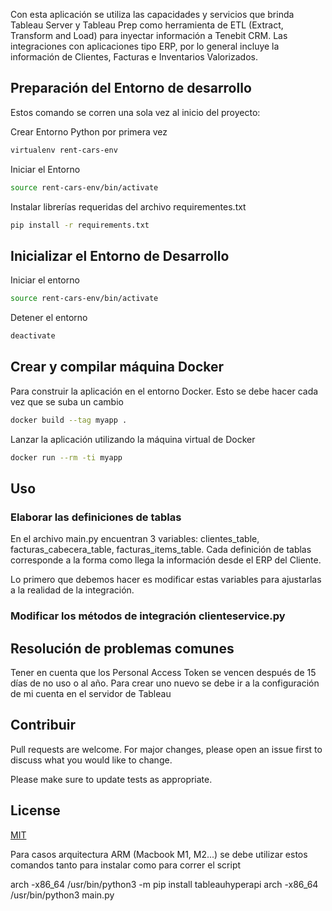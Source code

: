 Con esta aplicación se utiliza las capacidades y servicios que brinda Tableau Server y Tableau Prep como herramienta de ETL (Extract, Transform and Load) para inyectar información a Tenebit CRM.
Las integraciones con aplicaciones tipo ERP, por lo general incluye la información de Clientes, Facturas e Inventarios Valorizados.

## Preparación del Entorno de desarrollo
Estos comando se corren una sola vez al inicio del proyecto:

Crear Entorno Python por primera vez
```bash
virtualenv rent-cars-env
```

Iniciar el Entorno
```bash
source rent-cars-env/bin/activate
```

Instalar librerías requeridas del archivo requirementes.txt
```bash
pip install -r requirements.txt 
```

## Inicializar el Entorno de Desarrollo
Iniciar el entorno
```bash
source rent-cars-env/bin/activate
```

Detener el entorno
```bash
deactivate
```

## Crear y compilar máquina Docker
Para construir la aplicación en el entorno Docker. Esto se debe hacer cada vez que se suba un cambio
```bash
docker build --tag myapp .
```

Lanzar la aplicación utilizando la máquina virtual de Docker
```bash
docker run --rm -ti myapp
```



## Uso

### Elaborar las definiciones de tablas
En el archivo main.py encuentran 3 variables: clientes_table, facturas_cabecera_table, facturas_items_table. Cada definición de tablas corresponde a la forma como llega la información desde el ERP del Cliente.

Lo primero que debemos hacer es modificar estas variables para ajustarlas a la realidad de la integración.

### Modificar los métodos de integración clienteservice.py


## Resolución de problemas comunes
Tener en cuenta que los Personal Access Token se vencen después de 15 días de no uso o al año. Para crear uno nuevo se debe ir a la configuración de mi cuenta en el servidor de Tableau

## Contribuir
Pull requests are welcome. For major changes, please open an issue first to discuss what you would like to change.

Please make sure to update tests as appropriate.

## License
[MIT](https://choosealicense.com/licenses/mit/)


Para casos arquitectura ARM (Macbook M1, M2...) se debe utilizar estos comandos tanto para instalar como para correr el script

arch -x86_64 /usr/bin/python3 -m pip install tableauhyperapi
arch -x86_64 /usr/bin/python3 main.py






